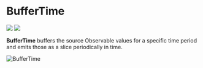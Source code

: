 # BufferTime

[![](../../../assets/godev.svg?raw=true)](https://pkg.go.dev/github.com/reactivego/rx/test/BufferTime#section-documentation)
[![](../../../assets/rx.svg?raw=true)](http://reactivex.io/documentation/operators/buffer.html)

**BufferTime** buffers the source Observable values for a specific time period and emits those as a
slice periodically in time.

![BufferTime](../../../assets/BufferTime.svg?raw=true)
